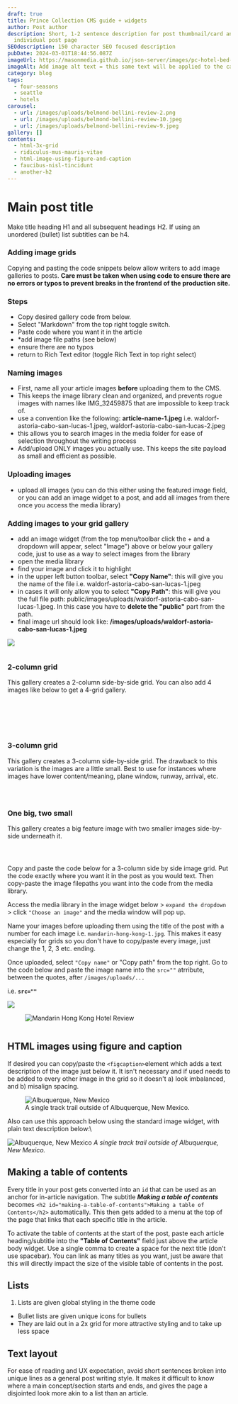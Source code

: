 ```yaml
---
draft: true
title: Prince Collection CMS guide + widgets
author: Post author
description: Short, 1-2 sentence description for post thumbnail/card and
  individual post page
SEOdescription: 150 character SEO focused description
pubDate: 2024-03-01T18:44:56.087Z
imageUrl: https://masonmedia.github.io/json-server/images/pc-hotel-bed-blue.avif
imageAlt: Add image alt text = this same text will be applied to the carousel if used
category: blog
tags:
  - four-seasons
  - seattle
  - hotels
carousel:
  - url: /images/uploads/belmond-bellini-review-2.png
  - url: /images/uploads/belmond-bellini-review-10.jpeg
  - url: /images/uploads/belmond-bellini-review-9.jpeg
gallery: []
contents:
  - html-3x-grid
  - ridiculus-mus-mauris-vitae
  - html-image-using-figure-and-caption
  - faucibus-nisl-tincidunt
  - another-h2
---
```

# Main post title

Make title heading H1 and all subsequent headings H2. If using an unordered (bullet) list subtitles can be h4.

### Adding image grids

Copying and pasting the code snippets below allow writers to add image galleries to posts. **Care must be taken when using code to ensure there are no errors or typos to prevent breaks in the frontend of the production site.**

### Steps

* Copy desired gallery code from below.
* Select "Markdown" from the top right toggle switch.
* Paste code where you want it in the article
* \*add image file paths (see below)
* ensure there are no typos
* return to Rich Text editor (toggle Rich Text in top right select)

### Naming images

* First, name all your article images **before** uploading them to the CMS. 
* This keeps the image library clean and organized, and prevents rogue images with names like IMG_32459875 that are impossible to keep track of.
* use a convention like the following: **article-name-1.jpeg** i.e. waldorf-astoria-cabo-san-lucas-1.jpeg, waldorf-astoria-cabo-san-lucas-2.jpeg
* this allows you to search images in the media folder for ease of selection throughout the writing process
* Add/upload ONLY images you actually use. This keeps the site payload as small and efficient as possible.

### Uploading images

* upload all images (you can do this either using the featured image field, or you can add an image widget to a post, and add all images from there once you access the media library)

### Adding images to your grid gallery

* add an image widget (from the top menu/toolbar click the + and a dropdown will appear, select "Image") above or below your gallery code, just to use as a way to select images from the library
* open the media library
* find your image and click it to highlight
* in the upper left button toolbar, select **"Copy Name"**: this will give you the name of the file i.e. waldorf-astoria-cabo-san-lucas-1.jpeg
* in cases it will only allow you to select **"Copy Path"**: this will give you the full file path: public/images/uploads/waldorf-astoria-cabo-san-lucas-1.jpeg. In this case you have to **delete the "public"** part from the path.
* final image url should look like: 
  **/images/uploads/waldorf-astoria-cabo-san-lucas-1.jpeg**

**<img src="/images/uploads/waldorf-astoria-cabo-san-lucas-1.jpeg" />**

<figure>
   <img class="grid-image" **src="/images/uploads/waldorf-astoria-cabo-san-lucas-1.jpeg"** alt="" />
</figure>

### 2-column grid

This gallery creates a 2-column side-by-side grid. You can also add 4 images like below to get a 4-grid gallery. 

<div class="grid-2">
  <figure>
        <img class="grid-image" src="/images/uploads/brando-2.jpeg" alt="" />
    </figure>
    <figure>
        <img class="grid-image" src="/images/uploads/brando-2.jpeg" alt="" />
    </figure>
</div>

<div class="grid-2">
  <figure>
     <img class="grid-image" src="/images/uploads/brando-2.jpeg" alt="" />
  </figure>
  <figure>
     <img class="grid-image" src="/images/uploads/brando-2.jpeg" alt="" />
  </figure>
  <figure>
     <img class="grid-image" src="/images/uploads/brando-2.jpeg" alt="" />
  </figure>
  <figure>
     <img class="grid-image" src="/images/uploads/brando-2.jpeg" alt="" />
  </figure>
</div>

### 3-column grid

This gallery creates a 3-column side-by-side grid. The drawback to this variation is the images are a little small. Best to use for instances where images have lower content/meaning, plane window, runway, arrival, etc.

<div class="grid-3">
  <figure>
     <img class="grid-image" src="/images/uploads/brando-2.jpeg" alt="" />
    </figure>
    <figure>
        <img class="grid-image" src="/images/uploads/brando-2.jpeg" alt="" />
    </figure>
    <figure>
        <img class="grid-image" src="/images/uploads/brando-2.jpeg" alt="" />
    </figure>
</div>

### One big, two small

This gallery creates a big feature image with two smaller images side-by-side underneath it.

<div class="one-big-two-small">
  <figure>
        <img class="grid-image" src="/images/uploads/waldorf-astoria-costa-rica-6.avif" alt="" />
    </figure>
    <figure>
        <img class="grid-image" src="/images/uploads/waldorf-astoria-costa-rica-8.avif" alt="" />
    </figure>
    <figure>
        <img class="grid-image" src="/images/uploads/waldorf-astoria-costa-rica-7.avif" alt="" />
    </figure>
</div>

Copy and paste the code below for a 3-column side by side image grid. Put the code exactly where you want it in the post as you would text. Then copy-paste the image filepaths you want into the code from the media library. 

Access the media library in the image widget below > `expand the dropdown` > click `"Choose an image"` and the media window will pop up. 

Name your images before uploading them using the title of the post with a number for each image i.e. `mandarin-hong-kong-1.jpg`. This makes it easy especially for grids so you don't have to copy/paste every image, just change the 1, 2, 3 etc. ending.

Once uploaded, select `"Copy name"` or "Copy path" from the top right. Go to the code below and paste the image name into the `src=""` atrribute, between the quotes, after `/images/uploads/...`

i.e. **`src=""`**

<img src="/images/uploads/mandarin-hong-kong-1.jpeg">

<figure>
    <img src="/images/uploads/mandarin-hong-kong-1.jpeg" alt="Mandarin Hong Kong Hotel Review"></figure>

![]()

## HTML images using figure and caption

If desired you can copy/paste the `<figcaption>`element which adds a text description of the image just below it. It isn't necessary and if used needs to be added to every other image in the grid so it doesn't a) look imbalanced, and b) misalign spacing.

<figure>
    <img src="https://masonmedia.github.io/json-server/images/pc-hotel-bed-blue.avif"
         alt="Albuquerque, New Mexico">
    <figcaption>A single track trail outside of Albuquerque, New Mexico.</figcaption>
</figure>

Also can use this approach below using the standard image widget, with plain text description below:\

![Albuquerque, New Mexico](https://masonmedia.github.io/json-server/images/pc-hotel-bed-blue.avif)
*A single track trail outside of Albuquerque, New Mexico.*

## Making a table of contents

Every title in your post gets converted into an `id` that can be used as an anchor for in-article navigation. The subtitle ***Making a table of contents*** becomes `<h2 id="making-a-table-of-contents">Making a table of Contents</h2>` automatically. This then gets added to a menu at the top of the page that links that each specific title in the article.

To activate the table of contents at the start of the post, paste each article heading/subtitle into the **"Table of Contents"** field just above the article body widget. Use a single comma to create a space for the next title (don't use spacebar). You can link as many titles as you want, just be aware that this will directly impact the size of the visible table of contents in the post.

## Lists

1. Lists are given global styling in the theme code

* Bullet lists are given unique icons for bullets 
* They are laid out in a 2x grid for more attractive styling and to take up less space

## Text layout

For ease of reading and UX expectation, avoid short sentences broken into unique lines as a general post writing style. It makes it difficult to know where a main concept/section starts and ends, and gives the page a disjointed look more akin to a list than an article.
